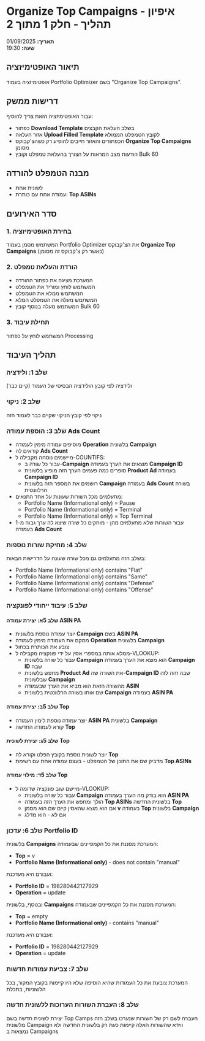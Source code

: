 # Organize Top Campaigns - איפיון תהליך - חלק 1 מתוך 2

**תאריך:** 01/09/2025  
**שעה:** 19:30

## תיאור האופטימיזציה
אופטימיזציה בעמוד Portfolio Optimizer בשם "Organize Top Campaigns".

## דרישות ממשק
עבור האופטימיזציה הזאת צריך להוסיף:
- כפתור **Download Template** בשלב העלאת הקבצים
- אזור העלאה **Upload Filled Template** לקובץ הטמפלט הממולא
- הכפתורים והאזור חייבים להופיע רק כשהצ'קבוקס **Organize Top Campaigns** מסומן
- הודעות מצב המראות על הצורך בהעלאת טמפלט וקובץ Bulk 60

## מבנה הטמפלט להורדה
- לשונית אחת
- עמודה אחת עם כותרת: **Top ASINs**

## סדר האירועים

### 1. בחירת האופטימיזציה
המשתמש מסמן בעמוד Portfolio Optimizer את הצ'קבוקס **Organize Top Campaigns** (כאשר רק צ'קבוקס זה מסומן)

### 2. הורדת והעלאת טמפלט
- המערכת מציגה את כפתור ההורדה
- המשתמש לוחץ ומוריד את הטמפלט
- המשתמש ממלא את הטמפלט
- המשתמש מעלה את הטמפלט המלא
- המשתמש מעלה בנוסף קובץ Bulk 60

### 3. תחילת עיבוד
המשתמש לוחץ על כפתור Processing

## תהליך העיבוד

### שלב 1: ולידציה
ולידציה לפי קובץ הולידציה הבסיסי של העמוד (קיים כבר)

### שלב 2: ניקוי
ניקוי לפי קובץ הניקוי שקיים כבר לעמוד הזה

### שלב 3: הוספת עמודה Ads Count
- מוסיפים עמודה מימין לעמודה **Operation** בלשונית **Campaign**
- קוראים לה **Ads Count**
- מיישמים נוסחה מקבילה ל-COUNTIFS:
  - עבור כל שורה ב-**Campaign** מוצאים את הערך בעמודה **Campaign ID**
  - סופרים כמה פעמים הערך הזה מופיע בלשונית **Product Ad** בעמודה **Campaign ID**
  - רושמים את המספר הזה בלשונית **Campaign** בעמודה **Ads Count** בשורה הרלוונטית
- מתעלמים מכל השורות שעונות על אחד התנאים:
  - Portfolio Name (Informational only) = Pause
  - Portfolio Name (Informational only) = Terminal
  - Portfolio Name (Informational only) = Top Terminal
- עבור השורות שלא מתעלמים מהן - מוחקים כל שורה שיצא לה ערך גבוה מ-1 בעמודה **Ads Count**

### שלב 4: מחיקת שורות נוספות
בשלב הזה מתעלמים גם מכל שורה שעונה על הדרישות הבאות:
- Portfolio Name (Informational only) contains "Flat"
- Portfolio Name (Informational only) contains "Same"
- Portfolio Name (Informational only) contains "Defense"
- Portfolio Name (Informational only) contains "Offense"

### שלב 5: עיבוד ייחודי לפונקציה

#### שלב 5א: יצירת עמודה ASIN PA
- יוצר עמודה נוספת בלשונית **Campaign** בשם **ASIN PA**
- ממקם את העמודה מימין לעמודה **Operation** בלשונית **Campaign**
- צובע את הכותרת בכחול
- ממלא אותה במספרי אסין על ידי פונקציה מקבילה ל-VLOOKUP:
  - עבור כל שורה בלשונית **Campaign** הוא מוצא את הערך בעמודה **Campaign ID** שבה
  - מחפש בלשונית **Product Ad** את השורה שה-**Campaign ID** שבה זהה לזה שבלשונית **Campaign**
  - מהשורה הזאת הוא מביא את הערך שבעמודה **ASIN**
  - שם אותו בשורה הרלוונטית בלשונית **Campaign** בעמודה **ASIN PA**

#### שלב 5ב: יצירת עמודה Top
- יוצר עמודה נוספת לימין העמודה **ASIN PA** בלשונית **Campaign**
- קורא לעמודה החדשה **Top**

#### שלב 5ג: יצירת לשונית Top
- יוצר לשונית נוספת בקובץ הפלט וקורא לה **Top**
- מדביק שם את התוכן של הטמפלט - בעצם עמודה אחת עם רשימת **Top ASINs**

#### שלב 5ד: מילוי עמודה Top
- מיישם שוב פונקציה שדומה ל-VLOOKUP:
  - עבור כל שורה בלשונית **Campaign** הוא בודק מה הערך בעמודה **ASIN PA**
  - הולך ומחפש את הערך הזה בעמודה **Top ASINs** בלשונית החדשה **Top**
  - אם הוא מוצא שהאסין קיים שם הוא מסמן **v** בעמודה **Top** בלשונית **Campaign**
  - אם לא - הוא מדלג


### שלב 6: עדכון Portfolio ID

בלשונית **Campaigns** המערכת מסננת את כל הקמפיינים שבעמודה:
- **Top** = v
- **Portfolio Name (Informational only)** - does not contain "manual"

ועבורם היא מעדכנת:
- **Portfolio ID** = 198280442127929
- **Operation** = update

ובנוסף, בלשונית **Campaigns** המערכת מסננת את כל הקמפיינים שבעמודה:
- **Top** = empty
- **Portfolio Name (Informational only)** - contains "manual"

ועבורם היא מעדכנת:
- **Portfolio ID** = 198280442127929
- **Operation** = update


### שלב 7: צביעת עמודות חדשות
המערכת צובעת את כל העמודות שהיא הוסיפה שלא היו קיימות בקובץ המקור, בכל הלשוניות, בתכלת


### שלב 8: העברת השורות הערוכות ללשונית חדשה
יצירת לשונית חדשה בשם Top Camps
העברה לשם רק של השורות שנערכו בשלב הזה מלשונית Campaign
ווידא שהשורות האלה קיימות כעת רק בלשונית החדשה ולא נמצאות ב Campaigns

